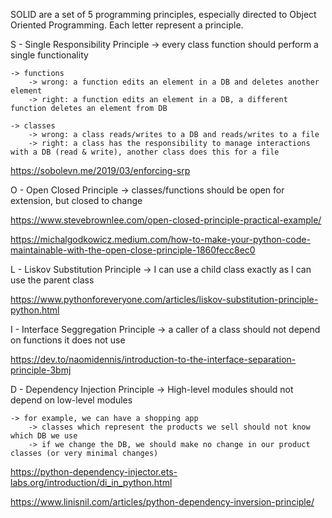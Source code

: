 SOLID are a set of 5 programming principles, especially directed to Object Oriented Programming. Each letter represent a principle.

S - Single Responsibility Principle -> every class function should perform a single functionality

    -> functions
        -> wrong: a function edits an element in a DB and deletes another element
        -> right: a function edits an element in a DB, a different function deletes an element from DB
	
    -> classes
        -> wrong: a class reads/writes to a DB and reads/writes to a file
        -> right: a class has the responsibility to manage interactions with a DB (read & write), another class does this for a file

https://sobolevn.me/2019/03/enforcing-srp

O - Open Closed Principle -> classes/functions should be open for extension, but closed to change

https://www.stevebrownlee.com/open-closed-principle-practical-example/

https://michalgodkowicz.medium.com/how-to-make-your-python-code-maintainable-with-the-open-close-principle-1860fecc8ec0

L - Liskov Substitution Principle -> I can use a child class exactly as I can use the parent class

https://www.pythonforeveryone.com/articles/liskov-substitution-principle-python.html

I - Interface Seggregation Principle -> a caller of a class should not depend on functions it does not use 

https://dev.to/naomidennis/introduction-to-the-interface-separation-principle-3bmj

D - Dependency Injection Principle -> High-level modules should not depend on low-level modules

    -> for example, we can have a shopping app
        -> classes which represent the products we sell should not know which DB we use
        -> if we change the DB, we should make no change in our product classes (or very minimal changes)

https://python-dependency-injector.ets-labs.org/introduction/di_in_python.html

https://www.linisnil.com/articles/python-dependency-inversion-principle/
